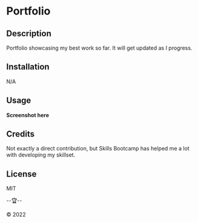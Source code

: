 # Portfolio

## Description
Portfolio showcasing my best work so far. It will get updated as I progress.

## Installation
N/A

## Usage
**Screenshot here**

## Credits
Not exactly a direct contribution, but Skills Bootcamp has helped me a lot with developing my skillset.

## License
MIT

--🏆--

© 2022

